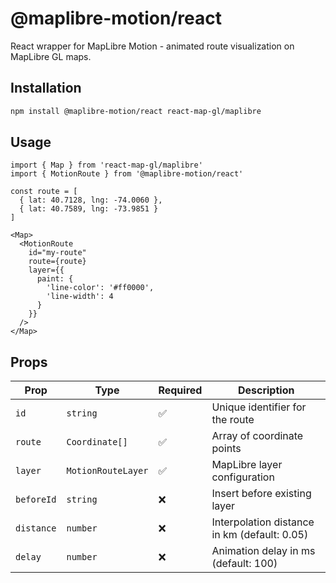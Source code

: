 # @maplibre-motion/react

React wrapper for MapLibre Motion - animated route visualization on MapLibre GL maps.

## Installation

```bash
npm install @maplibre-motion/react react-map-gl/maplibre
```

## Usage

```tsx
import { Map } from 'react-map-gl/maplibre'
import { MotionRoute } from '@maplibre-motion/react'

const route = [
  { lat: 40.7128, lng: -74.0060 },
  { lat: 40.7589, lng: -73.9851 }
]

<Map>
  <MotionRoute
    id="my-route"
    route={route}
    layer={{
      paint: {
        'line-color': '#ff0000',
        'line-width': 4
      }
    }}
  />
</Map>
```

## Props

| Prop | Type | Required | Description |
|------|------|----------|-------------|
| `id` | `string` | ✅ | Unique identifier for the route |
| `route` | `Coordinate[]` | ✅ | Array of coordinate points |
| `layer` | `MotionRouteLayer` | ✅ | MapLibre layer configuration |
| `beforeId` | `string` | ❌ | Insert before existing layer |
| `distance` | `number` | ❌ | Interpolation distance in km (default: 0.05) |
| `delay` | `number` | ❌ | Animation delay in ms (default: 100) |
